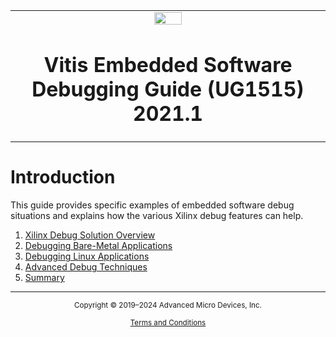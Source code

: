 <table width="100%">
 <tr width="100%">
    <td align="center"><img src="https://www.xilinx.com/content/dam/xilinx/imgs/press/media-kits/corporate/xilinx-logo.png" width="30%"/><h1>Vitis Embedded Software Debugging Guide (UG1515) 2021.1</h1>
    </td>
 </tr>
</table>

# Introduction

This guide provides specific examples of embedded software debug situations and explains how the various Xilinx debug features can help.

1. [Xilinx Debug Solution Overview](./docs/1-xilinx-debug-solution-overview)
1. [Debugging Bare-Metal Applications](./docs/2-debugging-bare-metal-applications)
1. [Debugging Linux Applications](./docs/3-debugging-linux-applications)
1. [Advanced Debug Techniques](./docs/4-advanced-debug-techniques)
1. [Summary](./docs/5-summary)


<hr class="sphinxhide"></hr>

<p class="sphinxhide" align="center"><sub>Copyright © 2019–2024 Advanced Micro Devices, Inc.</sub></p>

<p class="sphinxhide" align="center"><sup><a href="https://www.amd.com/en/corporate/copyright">Terms and Conditions</a></sup></p>
